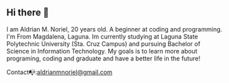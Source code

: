 ## Hi there 👋

I am Aldrian M. Noriel, 20 years old. A beginner at coding and programming. I'm From Magdalena, Laguna. Im currently studying at Laguna State Polytechnic University (Sta. Cruz Campus) and pursuing Bachelor of Science in Information Technology. My goals is to learn more about programing, coding and graduate and have a better life in the future!


Contact📭:aldrianmnoriel@gmail.com
